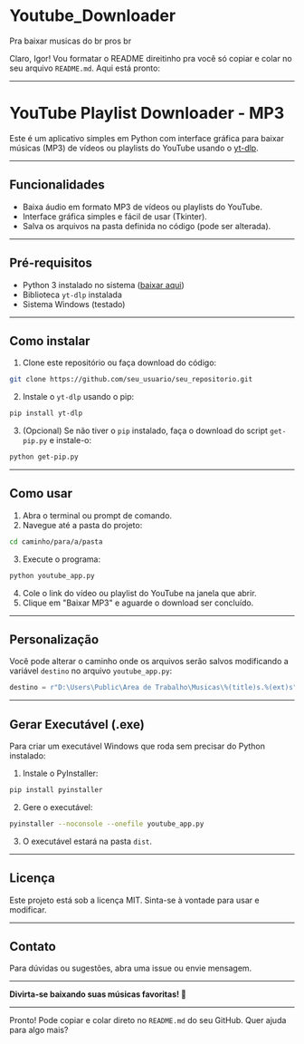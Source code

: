 # Youtube_Downloader
Pra baixar musicas do br pros br

Claro, Igor! Vou formatar o README direitinho pra você só copiar e colar no seu arquivo `README.md`. Aqui está pronto:

---

# YouTube Playlist Downloader - MP3

Este é um aplicativo simples em Python com interface gráfica para baixar músicas (MP3) de vídeos ou playlists do YouTube usando o [yt-dlp](https://github.com/yt-dlp/yt-dlp).

---

## Funcionalidades

* Baixa áudio em formato MP3 de vídeos ou playlists do YouTube.
* Interface gráfica simples e fácil de usar (Tkinter).
* Salva os arquivos na pasta definida no código (pode ser alterada).

---

## Pré-requisitos

* Python 3 instalado no sistema ([baixar aqui](https://www.python.org/downloads/))
* Biblioteca `yt-dlp` instalada
* Sistema Windows (testado)

---

## Como instalar

1. Clone este repositório ou faça download do código:

```bash
git clone https://github.com/seu_usuario/seu_repositorio.git
```

2. Instale o `yt-dlp` usando o pip:

```bash
pip install yt-dlp
```

3. (Opcional) Se não tiver o `pip` instalado, faça o download do script `get-pip.py` e instale-o:

```bash
python get-pip.py
```

---

## Como usar

1. Abra o terminal ou prompt de comando.
2. Navegue até a pasta do projeto:

```bash
cd caminho/para/a/pasta
```

3. Execute o programa:

```bash
python youtube_app.py
```

4. Cole o link do vídeo ou playlist do YouTube na janela que abrir.
5. Clique em "Baixar MP3" e aguarde o download ser concluído.

---

## Personalização

Você pode alterar o caminho onde os arquivos serão salvos modificando a variável `destino` no arquivo `youtube_app.py`:

```python
destino = r"D:\Users\Public\Area de Trabalho\Musicas\%(title)s.%(ext)s"
```

---

## Gerar Executável (.exe)

Para criar um executável Windows que roda sem precisar do Python instalado:

1. Instale o PyInstaller:

```bash
pip install pyinstaller
```

2. Gere o executável:

```bash
pyinstaller --noconsole --onefile youtube_app.py
```

3. O executável estará na pasta `dist`.

---

## Licença

Este projeto está sob a licença MIT. Sinta-se à vontade para usar e modificar.

---

## Contato

Para dúvidas ou sugestões, abra uma issue ou envie mensagem.

---

**Divirta-se baixando suas músicas favoritas! 🎵**

---

Pronto! Pode copiar e colar direto no `README.md` do seu GitHub. Quer ajuda para algo mais?
